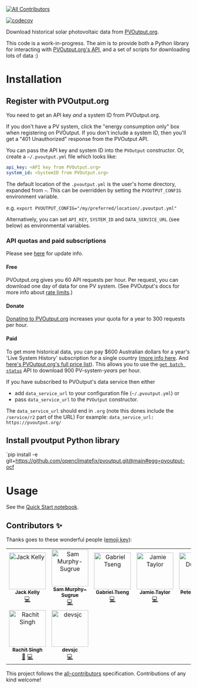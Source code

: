 <!-- ALL-CONTRIBUTORS-BADGE:START - Do not remove or modify this section -->
[![All Contributors](https://img.shields.io/badge/all_contributors-9-orange.svg?style=flat-square)](#contributors-)
<!-- ALL-CONTRIBUTORS-BADGE:END -->

[![codecov](https://codecov.io/gh/openclimatefix/pvoutput/branch/main/graph/badge.svg?token=GTQDR2ZZ2S)](https://codecov.io/gh/openclimatefix/pvoutput)

Download historical solar photovoltaic data from [PVOutput.org](https://pvoutput.org).

This code is a work-in-progress.  The aim is to provide both a Python library for interacting with [PVOutput.org's API](https://pvoutput.org/help.html#api), and a set of scripts for downloading lots of data :)

# Installation

## Register with PVOutput.org

You need to get an API key *and* a system ID from PVOutput.org.

If you don't have a PV system, click the "energy consumption only" box
when registering on PVOutput.  If you don't include a
system ID, then you'll get a "401 Unauthorized" response from the PVOutput API.

You can pass the API key and system ID into the `PVOutput` constructor.
Or, create a `~/.pvoutput.yml` file which looks like:

```yaml
api_key: <API key from PVOutput.org>
system_id: <SystemID from PVOutput.org>
```

The default location of the `.pvoutput.yml` is the user's home directory, expanded from `~`. This can be overridden by setting the `PVOUTPUT_CONFIG` environment variable.

e.g. `export PVOUTPUT_CONFIG="/my/preferred/location/.pvoutput.yml"`

Alternatively, you can set `API_KEY`, `SYSTEM_ID` and `DATA_SERVICE_URL` (see below) as environmental variables.

### API quotas and paid subscriptions
Please see [here](https://pvoutput.org/help/data_services.html) for update info.

#### Free

PVOutput.org gives you 60 API requests per hour.  Per request, you can download one day of data for one PV system.  (See PVOutput's docs for more info about [rate limits](https://pvoutput.org/help/api_specification.html#rate-limits).)

#### Donate
[Donating to PVOutput.org](https://pvoutput.org/help/donations.html#donations) increases your quota for a year to 300 requests per hour.

#### Paid
To get more historical data, you can pay $600 Australian dollars for a year's 'Live System History' subscription for a single country ([more info here](https://pvoutput.org/help/data_services.html). And [here's PVOutput.org's full price list](https://pvoutput.org/services.jsp)).
This allows you to use the [`get batch status`](https://pvoutput.org/help/data_services.html#get-batch-status-service) API to download 900 PV-system-*years* per hour.

If you have subscribed to PVOutput's data service then either
- add `data_service_url` to your configuration file (`~/.pvoutput.yml`) or
- pass `data_service_url` to the `PVOutput` constructor.

The `data_service_url` should end in `.org` (note this dones include the `/service/r2` part of the URL)
For example: `data_service_url: https://pvoutput.org/`


## Install pvoutput Python library

`pip install -e git+https://github.com/openclimatefix/pvoutput.git@main#egg=pvoutput-ocf

# Usage

See the [Quick Start notebook](examples/quick_start.ipynb).

## Contributors ✨

Thanks goes to these wonderful people ([emoji key](https://allcontributors.org/docs/en/emoji-key)):

<!-- ALL-CONTRIBUTORS-LIST:START - Do not remove or modify this section -->
<!-- prettier-ignore-start -->
<!-- markdownlint-disable -->
<table>
  <tbody>
    <tr>
      <td align="center"><a href="http://jack-kelly.com"><img src="https://avatars.githubusercontent.com/u/460756?v=4?s=100" width="100px;" alt="Jack Kelly"/><br /><sub><b>Jack Kelly</b></sub></a><br /><a href="https://github.com/openclimatefix/pvoutput/commits?author=JackKelly" title="Code">💻</a></td>
      <td align="center"><a href="https://github.com/ssmssam"><img src="https://avatars.githubusercontent.com/u/39378848?v=4?s=100" width="100px;" alt="Sam Murphy-Sugrue"/><br /><sub><b>Sam Murphy-Sugrue</b></sub></a><br /><a href="https://github.com/openclimatefix/pvoutput/commits?author=ssmssam" title="Code">💻</a></td>
      <td align="center"><a href="https://gabrieltseng.github.io/"><img src="https://avatars.githubusercontent.com/u/29063740?v=4?s=100" width="100px;" alt="Gabriel Tseng"/><br /><sub><b>Gabriel Tseng</b></sub></a><br /><a href="https://github.com/openclimatefix/pvoutput/commits?author=gabrieltseng" title="Code">💻</a></td>
      <td align="center"><a href="http://www.solar.sheffield.ac.uk/"><img src="https://avatars.githubusercontent.com/u/12187350?v=4?s=100" width="100px;" alt="Jamie Taylor"/><br /><sub><b>Jamie Taylor</b></sub></a><br /><a href="https://github.com/openclimatefix/pvoutput/commits?author=JamieTaylor-TUOS" title="Code">💻</a></td>
      <td align="center"><a href="https://github.com/peterdudfield"><img src="https://avatars.githubusercontent.com/u/34686298?v=4?s=100" width="100px;" alt="Peter Dudfield"/><br /><sub><b>Peter Dudfield</b></sub></a><br /><a href="#infra-peterdudfield" title="Infrastructure (Hosting, Build-Tools, etc)">🚇</a></td>
      <td align="center"><a href="https://github.com/vnshanmukh"><img src="https://avatars.githubusercontent.com/u/67438038?v=4?s=100" width="100px;" alt="Shanmukh Chava"/><br /><sub><b>Shanmukh Chava</b></sub></a><br /><a href="https://github.com/openclimatefix/pvoutput/commits?author=vnshanmukh" title="Code">💻</a></td>
      <td align="center"><a href="https://github.com/Antsthebul"><img src="https://avatars.githubusercontent.com/u/56587872?v=4?s=100" width="100px;" alt="Antsthebul"/><br /><sub><b>Antsthebul</b></sub></a><br /><a href="https://github.com/openclimatefix/pvoutput/commits?author=Antsthebul" title="Code">💻</a></td>
    </tr>
    <tr>
      <td align="center"><a href="http://www.rachitsingh.com"><img src="https://avatars.githubusercontent.com/u/1606892?v=4?s=100" width="100px;" alt="Rachit Singh"/><br /><sub><b>Rachit Singh</b></sub></a><br /><a href="#data-rachtsingh" title="Data">🔣</a> <a href="https://github.com/openclimatefix/pvoutput/commits?author=rachtsingh" title="Code">💻</a></td>
      <td align="center"><a href="https://github.com/devsjc"><img src="https://avatars.githubusercontent.com/u/47188100?v=4?s=100" width="100px;" alt="devsjc"/><br /><sub><b>devsjc</b></sub></a><br /><a href="https://github.com/openclimatefix/pvoutput/commits?author=devsjc" title="Code">💻</a></td>
    </tr>
  </tbody>
</table>

<!-- markdownlint-restore -->
<!-- prettier-ignore-end -->

<!-- ALL-CONTRIBUTORS-LIST:END -->

This project follows the [all-contributors](https://github.com/all-contributors/all-contributors) specification. Contributions of any kind welcome!
